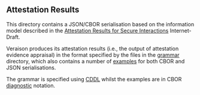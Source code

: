 ## Attestation Results

This directory contains a JSON/CBOR serialisation based on the information model described in the [Attestation Results for Secure Interactions](https://datatracker.ietf.org/doc/draft-ietf-rats-ar4si/) Internet-Draft.

Veraison produces its attestation results (i.e., the output of attestation evidence appraisal) in the format specified by the files in the [grammar](grammar/README.md) directory, which also contains a number of [examples](grammar/examples) for both CBOR and JSON serialisations.

The grammar is specified using [CDDL](https://datatracker.ietf.org/doc/rfc8610/) whilst the examples are in CBOR [diagnostic](https://datatracker.ietf.org/doc/html/rfc8949#section-8) notation.
